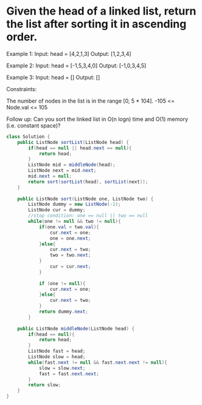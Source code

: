 # Given the head of a linked list, return the list after sorting it in ascending order.
Example 1:
Input: head = [4,2,1,3]
Output: [1,2,3,4]

Example 2:
Input: head = [-1,5,3,4,0]
Output: [-1,0,3,4,5]

Example 3:
Input: head = []
Output: []
 

Constraints:

The number of nodes in the list is in the range [0, 5 * 104].
-105 <= Node.val <= 105

Follow up: Can you sort the linked list in O(n logn) time and O(1) memory (i.e. constant space)?

```java
class Solution {
    public ListNode sortList(ListNode head) {
        if(head == null || head.next == null){
            return head;
        }
        ListNode mid = middleNode(head);        
        ListNode next = mid.next;
        mid.next = null;
        return sort(sortList(head), sortList(next));
    }
    
    public ListNode sort(ListNode one, ListNode two) {
        ListNode dummy = new ListNode(-1);
        ListNode cur = dummy;
        //stop condition: one == null || two == null
        while(one != null && two != null){
            if(one.val < two.val){
                cur.next = one;
                one = one.next;
            }else{
                cur.next = two;
                two = two.next;
            }
                cur = cur.next;
            }
        
            if (one != null){
                cur.next = one;
            }else{
                cur.next = two;
            }
            return dummy.next;
        }
    
    public ListNode middleNode(ListNode head) {
        if(head == null){
            return head;
        }
        ListNode fast = head;
        ListNode slow = head;
        while(fast.next != null && fast.next.next != null){
            slow = slow.next;
            fast = fast.next.next;
        }
        return slow;
    }
}
```
